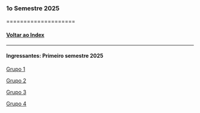 
### 1o Semestre 2025
====================
#### [Voltar ao Index](README.md)

* * *
#### Ingressantes: Primeiro semestre 2025

[Grupo 1](https://github.com/FoodYze/FoodYzeApp)

[Grupo 2](https://github.com/SofiBalloni/ProjetoSemaforo)

[Grupo 3](https://github.com/MateusJoga/Projeto_CareVision)

[Grupo 4](https://github.com/nicolassilv04/SentinelaAI)


